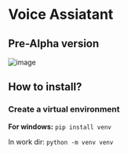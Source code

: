 # Voice Assiatant
## Pre-Alpha version
![image](https://github.com/Bladekkk/VoiceAssistant/assets/68302548/9fa9e4a6-e7bc-4915-af6a-f24344808cdd)

## How to install?
### Create a virtual environment
**For windows:**
`pip install venv`

In work dir: `python -m venv venv`
